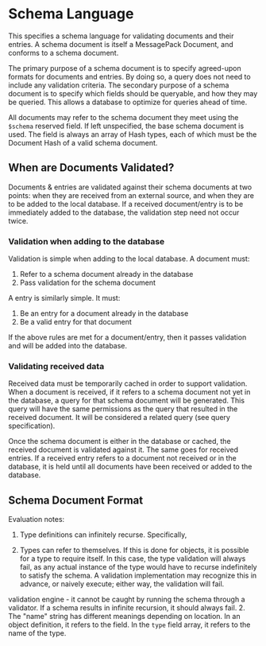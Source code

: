 Schema Language
===============

This specifies a schema language for validating documents and their entries. A 
schema document is itself a MessagePack Document, and conforms to a schema 
document.

The primary purpose of a schema document is to specify agreed-upon formats for 
documents and entries. By doing so, a query does not need to include any 
validation criteria. The secondary purpose of a schema document is to specify 
which fields should be queryable, and how they may be queried. This allows a 
database to optimize for queries ahead of time.

All documents may refer to the schema document they meet using the `$schema` 
reserved field. If left unspecified, the base schema document is used. The 
field is always an array of Hash types, each of which must be the Document Hash 
of a valid schema document.

When are Documents Validated?
-----------------------------

Documents & entries are validated against their schema documents at two points: 
when they are received from an external source, and when they are to be added to 
the local database. If a received document/entry is to be immediately added to 
the database, the validation step need not occur twice.

### Validation when adding to the database

Validation is simple when adding to the local database. A document must:

1. Refer to a schema document already in the database
2. Pass validation for the schema document

A entry is similarly simple. It must:

1. Be an entry for a document already in the database
2. Be a valid entry for that document

If the above rules are met for a document/entry, then it passes validation and 
will be added into the database.

### Validating received data

Received data must be temporarily cached in order to support validation. When a 
document is received, if it refers to a schema document not yet in the database, 
a query for that schema document will be generated. This query will have the 
same permissions as the query that resulted in the received document. It will be 
considered a related query (see query specification).

Once the schema document is either in the database or cached, the received 
document is validated against it. The same goes for received entries. If a 
received entry refers to a document not received or in the database, it is held 
until all documents have been received or added to the database.

Schema Document Format
----------------------

Evaluation notes:

1. Type definitions can infinitely recurse. Specifically, 


1. Types can refer to themselves. If this is done for objects, it is possible 
	for a type to require itself. In this case, the type validation will always 
	fail, as any actual instance of the type would have to recurse indefinitely to 
	satisfy the schema. A validation implementation may recognize this in advance, 
	or naively execute; either way, the validation will fail.

validation engine - it cannot be caught by running the schema through a 
validator. If a schema results in infinite recursion, it should always fail.
2. The "name" string has different meanings depending on location. In an object 
definition, it refers to the field. In the `type` field array, it refers to the 
name of the type.


